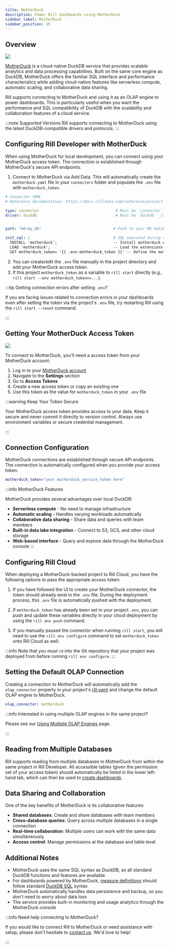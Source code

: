 ```yaml
---
title: MotherDuck
description: Power Rill dashboards using MotherDuck
sidebar_label: MotherDuck
sidebar_position: 15
---
```


## Overview
<img src='/img/reference/olap-engines/motherduck/rill-developer.png' class='rounded-gif' />
<br />


[MotherDuck](https://motherduck.com/) is a cloud-native DuckDB service that provides scalable analytics and data processing capabilities. Built on the same core engine as DuckDB, MotherDuck offers the familiar SQL interface and performance characteristics while adding cloud-native features like serverless compute, automatic scaling, and collaborative data sharing.

Rill supports connecting to MotherDuck and using it as an OLAP engine to power dashboards. This is particularly useful when you want the performance and SQL compatibility of DuckDB with the scalability and collaboration features of a cloud service.

:::note Supported Versions
Rill supports connecting to MotherDuck using the latest DuckDB-compatible drivers and protocols.
:::

## Configuring Rill Developer with MotherDuck

When using MotherDuck for local development, you can connect using your MotherDuck access token. The connection is established through MotherDuck's secure API endpoints.

1. Connect to MotherDuck via Add Data. This will automatically create the `motherduck.yaml` file in your `connectors` folder and populate the `.env` file with `motherduck_token`.

```yaml
# Connector YAML
# Reference documentation: https://docs.rilldata.com/reference/project-files/connectors

type: connector                                  # Must be `connector` (required)
driver: duckdb                                   # Must be `duckdb` _(required)_


path: "md:my_db"                                # Path to your MD database

init_sql: |                                     # SQL executed during database initialization.
  INSTALL 'motherduck';                         -- Install motherduck extension
  LOAD 'motherduck';                            -- Load the extensions
  SET motherduck_token= '{{ .env.motherduck_token }}' -- Define the motherduck token
```

2. You can create/edit the `.env` file manually in the project directory and add your MotherDuck access token.
3. If this project `motherduck_token` as a variable to `rill start` directly (e.g., `rill start --env motherduck_tokenn=...`).

:::tip Getting connection errors after setting `.env`?

If you are facing issues related to connection errors in your dashboards even after setting the token via the project's `.env` file, try restarting Rill using the `rill start --reset` command.

:::

## Getting Your MotherDuck Access Token

<img src='/img/reference/olap-engines/motherduck/service-token.png' class='rounded-gif' />
<br />


To connect to MotherDuck, you'll need a access token from your MotherDuck account:

1. Log in to your [MotherDuck account](https://motherduck.com/)
2. Navigate to the **Settings** section
3. Go to **Access Tokens**
4. Create a new access token or copy an existing one
5. Use this token as the value for `motherduck_token` in your `.env` file

:::warning Keep Your Token Secure

Your MotherDuck access token provides access to your data. Keep it secure and never commit it directly to version control. Always use environment variables or secure credential management.

:::

## Connection Configuration

MotherDuck connections are established through secure API endpoints. The connection is automatically configured when you provide your access token:

```bash
motherduck_token="your_motherduck_service_token_here"
```

:::info MotherDuck Features

MotherDuck provides several advantages over local DuckDB:
- **Serverless compute** - No need to manage infrastructure
- **Automatic scaling** - Handles varying workloads automatically
- **Collaborative data sharing** - Share data and queries with team members
- **Built-in data lake integration** - Connect to S3, GCS, and other cloud storage
- **Web-based interface** - Query and explore data through the MotherDuck console
:::

## Configuring Rill Cloud

When deploying a MotherDuck-backed project to Rill Cloud, you have the following options to pass the appropriate access token:

1. If you have followed the UI to create your MotherDuck connector, the token should already exist in the `.env` file. During the deployment process, this `.env` file is automatically pushed with the deployment.

2. If `motherduck_token` has already been set in your project `.env`, you can push and update these variables directly in your cloud deployment by using the `rill env push` command.

3. If you manually passed the connector when running `rill start`, you will need to use the `rill env configure` command to set `motherduck_token` onto Rill Cloud as well.

:::info
Note that you must `cd` into the Git repository that your project was deployed from before running `rill env configure`.
:::

## Setting the Default OLAP Connection

Creating a connection to MotherDuck will automatically add the `olap_connector` property in your project's [rill.yaml](/reference/project-files/rill-yaml) and change the default OLAP engine to MotherDuck.

```yaml
olap_connector: motherduck
```

:::info Interested in using multiple OLAP engines in the same project?

Please see our [Using Multiple OLAP Engines](/connect/olap/multiple-olap) page.

:::

## Reading from Multiple Databases

Rill supports reading from multiple databases in MotherDuck from within the same project in Rill Developer. All accessible tables (given the permission set of your access token) should automatically be listed in the lower left-hand tab, which can then be used to [create dashboards](/build/dashboards/).

## Data Sharing and Collaboration

One of the key benefits of MotherDuck is its collaborative features:

- **Shared databases**: Create and share databases with team members
- **Cross-database queries**: Query across multiple databases in a single connection
- **Real-time collaboration**: Multiple users can work with the same data simultaneously
- **Access control**: Manage permissions at the database and table level

## Additional Notes

- MotherDuck uses the same SQL syntax as DuckDB, so all standard DuckDB functions and features are available
- For dashboards powered by MotherDuck, [measure definitions](/build/metrics-view/#measures) should follow standard [DuckDB SQL](https://duckdb.org/docs/sql/introduction) syntax
- MotherDuck automatically handles data persistence and backup, so you don't need to worry about data loss
- The service provides built-in monitoring and usage analytics through the MotherDuck console

:::info Need help connecting to MotherDuck?

If you would like to connect Rill to MotherDuck or need assistance with setup, please don't hesitate to [contact us](/contact). We'd love to help!

:::
